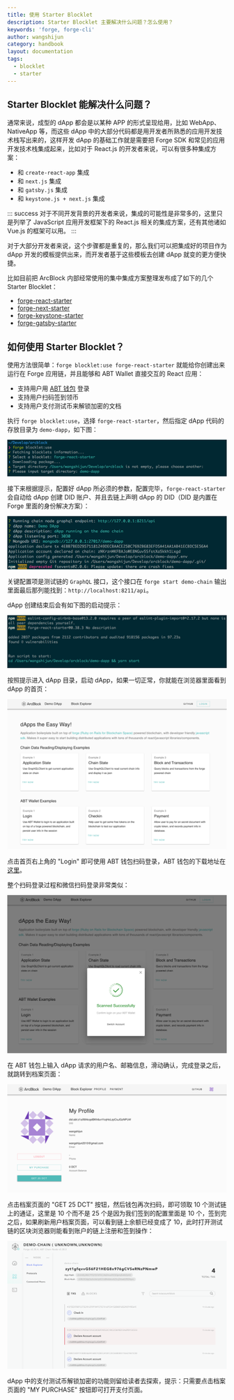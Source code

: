 ```yaml
---
title: 使用 Starter Blocklet
description: Starter Blocklet 主要解决什么问题？怎么使用？
keywords: 'forge, forge-cli'
author: wangshijun
category: handbook
layout: documentation
tags:
  - blocklet
  - starter
---
```


## Starter Blocklet 能解决什么问题？

通常来说，成型的 dApp 都会是以某种 APP 的形式呈现给用，比如 WebApp、NativeApp 等，而这些 dApp 中的大部分代码都是用开发者所熟悉的应用开发技术栈写出来的，这样开发 dApp 的基础工作就是需要把 Forge SDK 和常见的应用开发技术栈集成起来，比如对于 React.js 的开发者来说，可以有很多种集成方案：

- 和 `create-react-app` 集成
- 和 `next.js` 集成
- 和 `gatsby.js` 集成
- 和 `keystone.js + next.js` 集成

::: success
对于不同开发背景的开发者来说，集成的可能性是非常多的，这里只是列举了 JavaScript 应用开发框架下的 React.js 相关的集成方案，还有其他诸如 Vue.js 的框架可以用。
:::

对于大部分开发者来说，这个步骤都是重复的，那么我们可以把集成好的项目作为 dApp 开发的模板提供出来，而开发者基于这些模板去创建 dApp 就变的更方便快捷。

比如目前把 ArcBlock 内部经常使用的集中集成方案整理发布成了如下的几个 Starter Blocklet：

- [forge-react-starter](https://blocklet.arcblock.io/blocklets/starter/forge-react-starter)
- [forge-next-starter](https://blocklet.arcblock.io/blocklets/starter/forge-next-starter)
- [forge-keystone-starter](https://blocklet.arcblock.io/blocklets/starter/forge-keystone-starter)
- [forge-gatsby-starter](https://blocklet.arcblock.io/blocklets/starter/forge-gatsby-starter)

## 如何使用 Starter Blocklet？

使用方法很简单：`forge blocklet:use forge-react-starter` 就能给你创建出来运行在 Forge 应用链，并且能够和 ABT Wallet 直接交互的 React 应用：

- 支持用户用 [ABT 钱包](https://abtwallet.io) 登录
- 支持用户扫码签到领币
- 支持用户支付测试币来解锁加密的文档

执行 `forge blocklet:use`，选择 `forge-react-starter`，然后指定 dApp 代码的存放目录为 `demo-dapp`，如下图：

![](./images/blocklet-use.png)

接下来根据提示，配置好 dApp 所必须的参数，配置完毕，`forge-react-starter` 会自动给 dApp 创建 DID 账户、并且去链上声明 dApp 的 DID（DID 是内置在 Forge 里面的身份解决方案）：

![](./images/blocklet-config.png)

关键配置项是测试链的 `GraphQL` 接口，这个接口在 `forge start demo-chain` 输出里面最后那列能找到：`http://localhost:8211/api`。

dApp 创建结束后会有如下图的启动提示：

![](./images/blocklet-complete.png)

按照提示进入 dApp 目录，启动 dApp，如果一切正常，你就能在浏览器里面看到 dApp 的首页：

![](./images/dapp-home.png)

点击首页右上角的 "Login" 即可使用 ABT 钱包扫码登录，ABT 钱包的下载地址在[这里](https://abtwallet.io)。

整个扫码登录过程和微信扫码登录非常类似：

![](./images/dapp-login.png)

在 ABT 钱包上输入 dApp 请求的用户名、邮箱信息，滑动确认，完成登录之后，就跳转到档案页面：

![](./images/dapp-profile.png)

点击档案页面的 "GET 25 DCT" 按钮，然后钱包再次扫码，即可领取 10 个测试链上的通证，这里是 10 个而不是 25 个是因为我们签到的配置里面是 10 个，签到完之后，如果刷新用户档案页面，可以看到链上余额已经变成了 10，此时打开测试链的区块浏览器则能看到账户的链上注册和签到操作：

![](./images/dapp-explorer.png)

dApp 中的支付测试币解锁加密的功能则留给读者去探索，提示：只需要点击档案页面的 "MY PURCHASE" 按钮即可打开支付页面。
